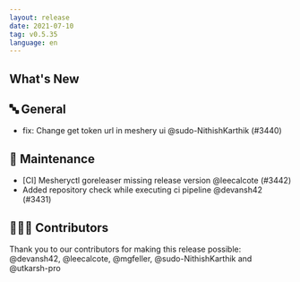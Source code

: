 ```yaml
---
layout: release
date: 2021-07-10
tag: v0.5.35
language: en
---
```



## What's New
## 🔤 General
- fix: Change get token url in meshery ui @sudo-NithishKarthik (#3440)

## 🧰 Maintenance
- [CI] Mesheryctl goreleaser missing release version @leecalcote (#3442)
- Added repository check while executing ci pipeline @devansh42 (#3431)

## 👨🏽‍💻 Contributors
Thank you to our contributors for making this release possible:
@devansh42, @leecalcote, @mgfeller, @sudo-NithishKarthik and @utkarsh-pro
